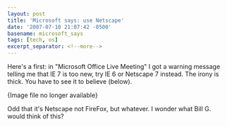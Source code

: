 ```yaml
---
layout: post
title: 'Microsoft says: use Netscape'
date: '2007-07-10 21:07:42 -0500'
basename: microsoft_says
tags: [tech, os]
excerpt_separator: <!--more-->
---
```


Here's a first: in "Microsoft Office Live Meeting" I got a warning message
telling me that IE 7 is too new, try IE 6 or Netscape 7 instead. The irony is
thick. You have to see it to believe (below).

<!--more-->

<p class="center">{Image file no longer available}</p>
<!--
<p style="text-align: center;"><a href="http://www.safnet.com/writing/tech/ie_or_netscape_1.jpg"><img alt="ie_or_netscape_1.jpg" src="http://www.safnet.com/writing/tech/ie_or_netscape_1-thumb.jpg" width="450" height="359" border="1" /></a>
-->

Odd that it's Netscape not FireFox, but whatever. I wonder what Bill G. would
think of this?
